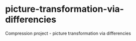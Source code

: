 # picture-transformation-via-differencies
Compression project - picture transformation via differencies
